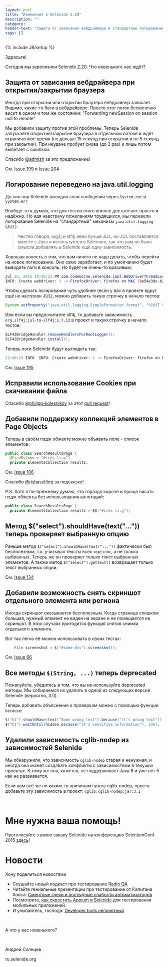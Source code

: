 ```yaml
---
layout: post
title: "Изменения в Selenide 2.20"
description: ""
category:
header-text: "Защита от зависания вебдрайвера и стандартное логирование"
tags: []
---
```

{% include JB/setup %}

Здрасьте!

Сегодня мы зарелизили Selenide 2.20. Что новенького нас ждёт?

## Защита от зависания вебдрайвера при открытии/закрытии браузера

Иногда при открытии или открытии браузера вебдрайвер зависает. Видимо, какие-то баги в вебдрайвере. 
Просто этот поток бесконечно висит в одном и том же состоянии: "Forwarding newSession on session null to remote" 
 
Мы добавили защиту против этой проблемы. Теперь Selenide запускаете открытие/закрытие браузера в отдельном потоке и ждёт ограниченное время (не дольше 15 секунд при открытии и не 5 секунд при закрытии). При неудаче пробует снова (до 3 раз) и лишь потом вылетает с ошибкой.

Спасибо [@admizh](https://github.com/admizh) за это предложение!

См. [Issue 199](https://github.com/codeborne/selenide/issues/199) и [Issue 204](https://github.com/codeborne/selenide/issues/204)

## Логирование переведено на java.util.logging

До сих пор Selenide выводил свои сообщения через `System.out` и `System.err`

Вообще-то я думаю, что для тестов этого вполне достаточно: просто и надёжно. Но идя навстречу пожеланиям трудящихся, мы перевели логирование Selenide на "стандартный" механизм `java.util.logging` (JUL).

> Честно говоря, log4j и slf4j явно лучше JUL, но JUL поставляется вместе с Java и используется в Selenium, так что нам не было смысла добавлять в Selenide ещё одну зависимость. 

Хорошая новость в том, что вам ничего не надо делать, чтобы перейти на новое логирование. Оно само заработает, и по умолчанию будет выводить логи в консоль. Но будет не очень-то красивым:

```java
Jul 25, 2015 10:48:21 PM com.codeborne.selenide.impl.WebDriverThreadLocalContainer createDriver
INFO: Create webdriver: 1 -> FirefoxDriver: firefox on MAC (3e54e3de-b212-2a45-93ad-712aae6ee853)
```

Чтобы сделать логирование чуть удобнее (если у вас в проекте вдруг ещё не настроен JUL), можно добавить такую строчку в начало тестов:

```java
System.setProperty("java.util.logging.SimpleFormatter.format", "%1$tT %4$s %5$s%6$s%n");
```

Или если вы предпочитаете slf4j, то добавьте зависимость `org.slf4j:jul-to-slf4j:1.7.12` в проект и такую строчку в начало тестов:

```java
SLF4JBridgeHandler.removeHandlersForRootLogger();
SLF4JBridgeHandler.install();
```

Теперь логи Selenide будут выглядеть так:

```java
22:48:15 INFO  INFO: Create webdriver: 1 -> FirefoxDriver: firefox on MAC (3e54e3de-b212-2a45-93ad-712aae6ee853)
```

См. [Issue 195](https://github.com/codeborne/selenide/issues/195) 

## Исправили использование Cookies при скачивании файла
Спасибо [@philipp-kolesnikov](https://github.com/philipp-kolesnikov) за этот [pull request](https://github.com/codeborne/selenide/pull/191)! 

## Добавили поддержку коллекций элементов в Page Objects

Теперь в своём пэдж обжекте можно объявить поле - список элементов:

```java
public class SearchResultsPage {
  @FindBy(css = "#ires li.g")
  private ElementsCollection results;
```

См. [Issue 186](https://github.com/codeborne/selenide/issues/186) 

Спасибо [@rishaselfing](https://github.com/rishaselfing) за подсказку!

P.S. Хотя я по-прежнему думаю, что гораздо короче и проще писать пэдж обжекты без использования аннотаций:

```java
public class SearchResultsPage {
  private ElementsCollection results = $$("#ires li.g");
```

## Метод $("select").shouldHave(text("...")) теперь проверяет выбранную опцию

Раньше метод `$("select").shouldHave(text("..."))` фактически был бесполезным, т.к. учитывал тексты всех `<option>`, а не только выбранных. Теперь же он проверяет только текст выбранных элементов. А также метод `$("select").getText()` возвращает только текст выбранных опций. 

См. [Issue 134](https://github.com/codeborne/selenide/issues/134) 

## Добавили возможность снять скриншот отдельного элемента или региона

Иногда скриншот оказывается бесполезным. Когда страница слишком большая, нужный элемент не виден на экране и не помещается на скриншот. В этих случаях пригодится функция снятия снимка отдельного элемента.

Вот так легко её можно использовать в своих тестах:

```java
    File screenshot = $("#some-div").screenshot();
```

См. [Issue 66](https://github.com/codeborne/selenide/issues/66) 

## Все методы `$(String, ...)` теперь deprecated
Пожалуйста, убедитесь в том, что вы не используйте deprecated методы. Мы собираемся их удалить в одной из следующих версий Selenide (вероятно, 3.0).

Теперь добавить объяснение к проверкам можно с помощью функции `because`:

```java
$("h1").shouldHave(text("Some wrong test").because("it's wrong text"));
$("h1").waitUntil(hidden.because("it's sensitive information"), 100);
```

## Удалили зависимость cglib-nodep из зависимостей Selenide

Мы обнаружили, что зависимость `cglib-nodep` старая и ненужная, и иногда она может создавать конфликты с зависимостями в текущих проектах. К тому же она, кажется, не поддерживает Java 8 и уже лет 5 как не развивается.

Если вам всё же по каким-то причинам нужна cglib-nodep, просто добавьте эту зависимость в проект: `cglib:cglib-nodep:jar:3.1`


<br/>

# Мне нужна ваша помощь!

Проголосуйте з амою заявку Selenide на конференцию SeleniumConf 2015 [здесь](http://confengine.com/selenium-conf-2015/proposal/1294/selenide-concise-ui-tests-in-java)!

# Новости

Хочу поделиться новостями

* Слушайте новый подкаст про тестирование [Radio QA](http://radio-qa.com/)
* Читайте гениальные презентации про тестирование от Капитана Хаоса: [Смертные грехи и постыдные слабости автоматизаторов](http://www.slideshare.net/orgeirIngvarsson/pptx14)
* Посмотрите, [как скрестить Appium и Selenide](http://comaqa.by/2015/07/26/appium-selenide/) для тестирования мобильных приложений.
* И улыбайтесь, господа: [Developer tools непонятный](https://pbs.twimg.com/media/CIlCKqBUcAARucH.jpg)

<br/>

А что у вас новенького?

<br/>

Андрей Солнцев

ru.selenide.org
